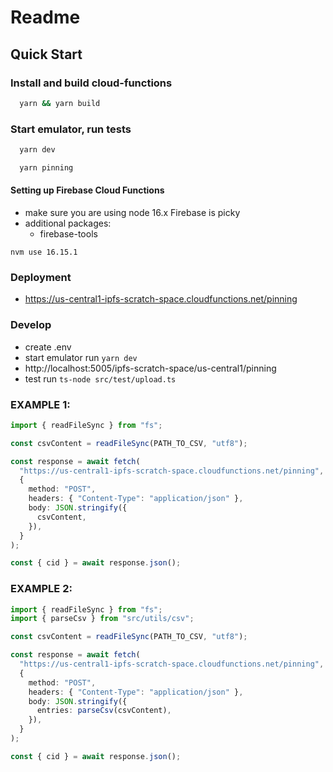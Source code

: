 # Readme

## Quick Start

### Install and build cloud-functions

```sh
  yarn && yarn build
```

### Start emulator, run tests

```sh
  yarn dev
```

```sh
  yarn pinning
```

#### Setting up Firebase Cloud Functions

- make sure you are using node 16.x Firebase is picky
- additional packages:
  - firebase-tools

```
nvm use 16.15.1

```

### Deployment

- https://us-central1-ipfs-scratch-space.cloudfunctions.net/pinning

### Develop

- create .env
- start emulator
  run `yarn dev`
- http://localhost:5005/ipfs-scratch-space/us-central1/pinning
- test
  run `ts-node src/test/upload.ts`

### EXAMPLE 1:

```ts
import { readFileSync } from "fs";

const csvContent = readFileSync(PATH_TO_CSV, "utf8");

const response = await fetch(
  "https://us-central1-ipfs-scratch-space.cloudfunctions.net/pinning",
  {
    method: "POST",
    headers: { "Content-Type": "application/json" },
    body: JSON.stringify({
      csvContent,
    }),
  }
);

const { cid } = await response.json();
```

### EXAMPLE 2:

```ts
import { readFileSync } from "fs";
import { parseCsv } from "src/utils/csv";

const csvContent = readFileSync(PATH_TO_CSV, "utf8");

const response = await fetch(
  "https://us-central1-ipfs-scratch-space.cloudfunctions.net/pinning",
  {
    method: "POST",
    headers: { "Content-Type": "application/json" },
    body: JSON.stringify({
      entries: parseCsv(csvContent),
    }),
  }
);

const { cid } = await response.json();
```
